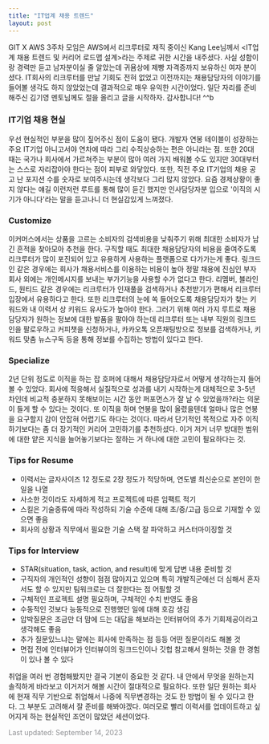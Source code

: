 ```yaml
---
title: "IT업계 채용 트렌드"
layout: post
---
```



GIT X AWS 3주차 모임은 AWS에서 리크루터로 재직 중이신 Kang Lee님께서 <IT업계 채용 트렌드 및 커리어 로드맵 설계>라는 주제로 귀한 시간을 내주셨다. 사실 성함이랑 경력만 듣고 남자분이실 줄 알았는데 귀욤상에 제빵 자격증까지 보유하신 여자 분이셨다. IT회사의 리크루터를 만날 기회도 전혀 없었고 이전까지는 채용담당자의 이야기를 들어볼 생각도 하지 않았었는데 결과적으로 매우 유익한 시간이었다. 일단 자리를 준비해주신 김기영 멘토님께도 절을 올리고 글을 시작하자. 감사합니다! ^^b


### IT기업 채용 현실
우선 현실적인 부분을 많이 짚어주신 점이 도움이 됐다. 개발자 연봉 테이블이 성장하는 주요 IT기업 아니고서야 연차에 따라 그리 수직상승하는 편은 아니라는 점. 또한 20대 때는 국가나 회사에서 가르쳐주는 부분이 많아 여러 가지 배워볼 수도 있지만 30대부터는 스스로 자리잡아야 한다는 점이 피부로 와닿았다. 또한, 직전 주요 IT기업의 채용 공고 난 포지션 수를 숫자로 보여주시는데 생각보다 그리 많지 않았다. 요즘 경제상황이 좋지 않다는 얘길 이런저런 루트를 통해 많이 듣긴 했지만 인사담당자분 입으로 '이직의 시기가 아니다'라는 말을 듣고나니 더 현실감있게 느껴졌다.

### Customize
이커머스에서는 상품을 고르는 소비자의 검색비용을 낮춰주기 위해 최대한 소비자가 남긴 흔적을 찾아모아 추천을 한다. 구직할 때도 최대한 채용담당자의 비용을 줄여주도록 리크루터가 많이 포진되어 있고 유용하게 사용하는 플랫폼으로 다가가는게 좋다. 링크드인 같은 경우에는 회사가 채용서비스를 이용하는 비용이 높아 정말 채용에 진심인 부자 회사 외에는 개인메시지를 보내는 부가기능을 사용할 수가 없다고 한다. 리멤버, 블라인드, 원티드 같은 경우에는 리크루터가 인재풀을 검색하거나 추천받기가 편해서 리크루터 입장에서 유용하다고 한다. 또한 리크루터의 눈에 쏙 들어오도록 채용담당자가 찾는 키워드와 내 이력서 상 키워드 유사도가 높아야 한다. 그러기 위해 여러 가지 루트로 채용담당자가 원하는 정보에 대한 발품을 팔아야 하는데 리크루터 또는 내부 직원의 링크드인을 팔로우하고 커피챗을 신청하거나, 카카오톡 오픈채팅방으로 정보를 검색하거나, 키워드 맞춤 뉴스구독 등을 통해 정보를 수집하는 방법이 있다고 한다.

### Specialize
2년 단위 정도로 이직을 하는 잡 호퍼에 대해서 채용담당자로서 어떻게 생각하는지 들어볼 수 있었다. 회사에 적응해서 실질적으로 성과를 내기 시작하는게 대체적으로 3-5년차인데 비교적 충분하지 못해보이는 시간 동안 퍼포먼스가 잘 날 수 있었을까?라는 의문이 들게 할 수 있다는 것이다. 또 이직을 하며 연봉을 많이 올렸을텐데 얼마나 많은 연봉을 요구할지 감이 안잡혀 어렵기도 하다는 것이다. 따라서 단기적인 목적으로 자주 이직하기보다는 좀 더 장기적인 커리어 고민하기를 추천하셨다. 이거 저거 너무 방대한 범위에 대한 얕은 지식을 늘어놓기보다는 잘하는 거 하나에 대한 고민이 필요하다는 것.

### Tips for Resume
- 이력서는 글자사이즈 12 정도로 2장 정도가 적당하며, 연도별 최신순으로 본인이 한 일을 나열
- 사소한 것이라도 자세하게 적고 프로젝트에 따른 임팩트 적기
- 스킬은 기술종류에 따라 작성하되 기술 수준에 대해 초/중/고급 등으로 기재할 수 있으면 좋음
- 회사의 상황과 직무에서 필요한 기술 스택 잘 파악하고 커스터마이징할 것

### Tips for Interview
- STAR(situation, task, action, and result)에 맞게 답변 내용 준비할 것
- 구직자의 개인적인 성향이 점점 많아지고 있으며 특히 개발직군에선 더 심해서 혼자서도 할 수 있지만 팀워크로는 더 잘한다는 점 어필할 것
- 구체적인 프로젝트 설명 필요하며, 구체적인 수치 반영도 좋음
- 수동적인 것보다 능동적으로 진행했던 일에 대해 호감 생김
- 압박질문은 조금만 더 맘에 드는 대답을 해보라는 인터뷰어의 추가 기회제공이라고 생각해도 좋음
- 추가 질문있느냐는 말에는 회사에 만족하는 점 등등 어떤 질문이라도 해볼 것
- 면접 전에 인터뷰어가 인터뷰이의 링크드인이나 깃헙 참고해서 원하는 것을 한 경험이 있나 볼 수 있다


취업을 여러 번 경험해봤지만 결국 기본이 중요한 것 같다. 내 안에서 무엇을 원하는지 솔직하게 바라보고 이거저거 해볼 시간이 절대적으로 필요하다. 또한 일단 원하는 회사에 현재 직무 기반으로 취업해서 나중에 직무변경하는 것도 한 방법이 될 수 있다고 한다. 그 부분도 고려해서 잘 준비를 해봐야겠다. 여러모로 빨리 이력서를 업데이트하고 싶어지게 하는 현실적인 조언이 많았던 세션이었다. 


<font color='#909194'>Last updated: September 14, 2023</font>
